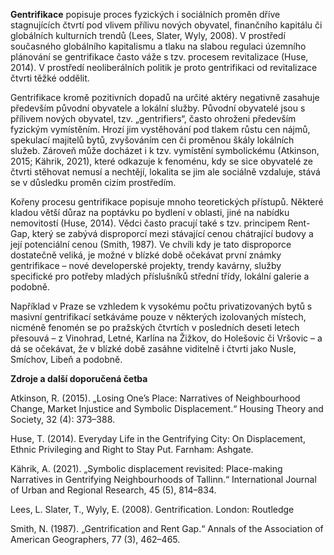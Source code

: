 **Gentrifikace** popisuje proces fyzických i sociálních proměn dříve stagnujících čtvrtí pod vlivem přílivu nových obyvatel, finančního kapitálu či globálních kulturních trendů (Lees, Slater, Wyly, 2008). V prostředí současného globálního kapitalismu a tlaku na slabou regulaci územního plánování se gentrifikace často váže s tzv. procesem revitalizace (Huse, 2014). V prostředí neoliberálních politik je proto gentrifikaci od revitalizace čtvrti těžké oddělit. 

Gentrifikace kromě pozitivních dopadů na určité aktéry negativně zasahuje především původní obyvatele a lokální služby. Původní obyvatelé jsou s přílivem nových obyvatel, tzv. „gentrifiers“, často ohroženi především fyzickým vymístěním. Hrozí jim vystěhování pod tlakem růstu cen nájmů, spekulací majitelů bytů, zvyšováním cen či proměnou škály lokálních služeb. Zároveň může docházet i k tzv. vymístění symbolickému (Atkinson, 2015; Kährik, 2021), které odkazuje k fenoménu, kdy se sice obyvatelé ze čtvrti stěhovat nemusí a nechtějí, lokalita se jim ale sociálně vzdaluje, stává se v důsledku proměn cizím prostředím.

Kořeny procesu gentrifikace popisuje mnoho teoretických přístupů. Některé kladou větší důraz na poptávku po bydlení v oblasti, jiné na nabídku nemovitostí (Huse, 2014). Vědci často pracují také s tzv. principem Rent-Gap, který se zabývá disproporcí mezi stávající cenou chátrající budovy a její potenciální cenou (Smith, 1987). Ve chvíli kdy je tato disproporce dostatečně veliká, je možné v blízké době očekávat první známky gentrifikace – nové developerské projekty, trendy kavárny, služby specifické pro potřeby mladých příslušníků střední třídy, lokální galerie a podobně.

Například v Praze se vzhledem k vysokému počtu privatizovaných bytů s masivní gentrifikací setkáváme pouze v některých izolovaných místech, nicméně fenomén se po pražských čtvrtích v posledních deseti letech přesouvá – z Vinohrad, Letné, Karlína na Žižkov, do Holešovic či Vršovic – a dá se očekávat, že v blízké době zasáhne viditelně i čtvrti jako Nusle, Smíchov, Libeň a podobně.

**Zdroje a další doporučená četba**

Atkinson, R. (2015). „Losing One’s Place: Narratives of Neighbourhood Change, Market Injustice and Symbolic Displacement.“ Housing Theory and Society, 32 (4): 373–388.

Huse, T. (2014). Everyday Life in the Gentrifying City: On Displacement, Ethnic Privileging and Right to Stay Put. Farnham: Ashgate.

Kährik, A. (2021). „Symbolic displacement revisited: Place-making Narratives in Gentrifying Neighbourhoods of Tallinn.“ International Journal of Urban and Regional Research, 45 (5), 814–834. 

Lees, L. Slater, T., Wyly, E. (2008). Gentrification. London: Routledge 

Smith, N. (1987). „Gentrification and Rent Gap.“ Annals of the Association of American Geographers, 77 (3), 462–465.
